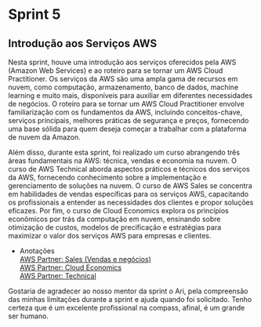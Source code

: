 # Sprint 5 

## Introdução aos Serviços AWS

Nesta sprint, houve uma introdução aos serviços oferecidos pela AWS (Amazon Web Services) e ao roteiro para se tornar um AWS Cloud Practitioner. Os serviços da AWS são uma ampla gama de recursos em nuvem, como computação, armazenamento, banco de dados, machine learning e muito mais, disponíveis para auxiliar em diferentes necessidades de negócios. O roteiro para se tornar um AWS Cloud Practitioner envolve familiarização com os fundamentos da AWS, incluindo conceitos-chave, serviços principais, melhores práticas de segurança e preços, fornecendo uma base sólida para quem deseja começar a trabalhar com a plataforma de nuvem da Amazon.


Além disso, durante esta sprint, foi realizado um curso abrangendo três áreas fundamentais na AWS: técnica, vendas e economia na nuvem. O curso de AWS Technical aborda aspectos práticos e técnicos dos serviços da AWS, fornecendo conhecimento sobre a implementação e gerenciamento de soluções na nuvem. O curso de AWS Sales se concentra em habilidades de vendas específicas para os serviços AWS, capacitando os profissionais a entender as necessidades dos clientes e propor soluções eficazes. Por fim, o curso de Cloud Economics explora os princípios econômicos por trás da computação em nuvem, ensinando sobre otimização de custos, modelos de precificação e estratégias para maximizar o valor dos serviços AWS para empresas e clientes.


- Anotações<br>
[AWS Partner: Sales (Vendas e negócios)](../sprint_5/anotações/aws_sales.md)<br>
[AWS Partner: Cloud Economics](../sprint_5/anotações/aws_cloud_economics.md)<br>
[AWS Partner: Technical](../sprint_5/anotações/aws_technical.md)<br>


Gostaria de agradecer ao nosso mentor da sprint o Ari, pela compreensão das minhas limitações durante a sprint e ajuda quando foi solicitado. Tenho certeza que é um excelente profissional na compass, afinal, é um grande ser humano. 